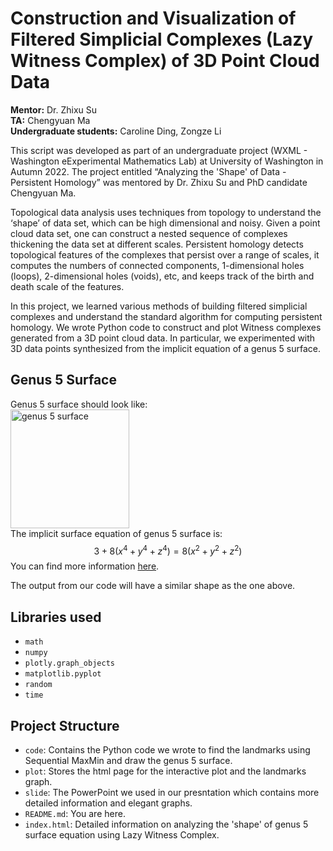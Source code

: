 # Construction and Visualization of Filtered Simplicial Complexes (Lazy Witness Complex) of 3D Point Cloud Data
**Mentor:** Dr. Zhixu Su  
**TA:** Chengyuan Ma  
**Undergraduate students:** Caroline Ding, Zongze Li

This script was developed as part of an undergraduate project (WXML - Washington eExperimental Mathematics Lab) at University of Washington in Autumn 2022. The project entitled “Analyzing the 'Shape' of Data - Persistent Homology” was mentored by Dr. Zhixu Su and PhD candidate Chengyuan Ma.

Topological data analysis uses techniques from topology to understand the ‘shape’ of data set, which can be high dimensional and noisy. Given a point cloud data set, one can construct a nested sequence of complexes thickening the data set at different scales. Persistent homology detects topological features of the complexes that persist over a range of scales, it computes the numbers of connected components, 1-dimensional holes (loops), 2-dimensional holes (voids), etc, and keeps track of the birth and death scale of the features.

In this project, we learned various methods of building filtered simplicial complexes and understand the standard algorithm for computing persistent homology. We wrote Python code to construct and plot Witness complexes generated from a 3D point cloud data. In particular, we experimented with 3D data points synthesized from the implicit equation of a genus 5 surface.


## Genus 5 Surface
Genus 5 surface should look like:  
<img width="190" alt="genus 5 surface" src="https://user-images.githubusercontent.com/120891991/208362844-7eaaea3f-4828-45a8-b5a6-2949aff2f860.png">  
The implicit surface equation of genus 5 surface is:
$$3 + 8 (x^4 + y^4 + z^4) = 8 (x^2 + y^2 + z^2)$$
You can find more information [here](https://mathworld.wolfram.com/ChmutovSurface.html).

The output from our code will have a similar shape as the one above.


## Libraries used
- `math`
- `numpy`
- `plotly.graph_objects`
- `matplotlib.pyplot`
- `random`
- `time`

## Project Structure
- `code`: Contains the Python code we wrote to find the landmarks using Sequential MaxMin and draw the genus 5 surface.
- `plot`: Stores the html page for the interactive plot and the landmarks graph.
- `slide`: The PowerPoint we used in our presntation which contains more detailed information and elegant graphs.
- `README.md`: You are here.
- `index.html`: Detailed information on analyzing the 'shape' of genus 5 surface equation using Lazy Witness Complex.

